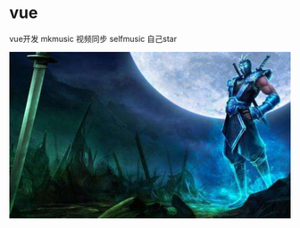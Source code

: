 # vue
vue开发
mkmusic 视频同步
selfmusic 自己star

![Image text](https://github.com/fengjinlong/img/blob/master/timg.jpg)